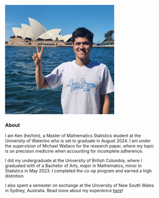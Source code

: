 <img src="KenOperaHouse.jpg" width="360" class="center">

### About

I am Ken (he/him), a Master of Mathematics Statistics student at the University of Waterloo who is set to graduate in August 2024. I am under the supervision of Michael Wallace for the research paper, where my topic is on precision medicine when accounting for incomplete adherence.

I did my undergraduate at the University of British Columbia, where I graduated with of a Bachelor of Arts, major in Mathematics, minor in Statistics in May 2023. I completed the co-op program and earned a high distintion.

I also spent a semester on exchange at the University of New South Wales in Sydney, Australia. Read more about my experience [here](https://www.student.unsw.edu.au/canada-australia-my-exchange-journey-unsw)!
